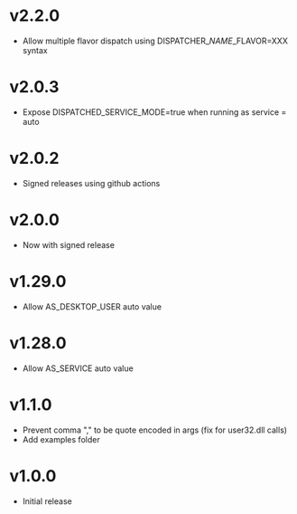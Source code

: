 # v2.2.0
* Allow multiple flavor dispatch using DISPATCHER_*NAME*_FLAVOR=XXX syntax


# v2.0.3
* Expose DISPATCHED_SERVICE_MODE=true when running as service = auto



# v2.0.2
* Signed releases using github actions

# v2.0.0
* Now with signed release

# v1.29.0
* Allow AS_DESKTOP_USER auto value

# v1.28.0
* Allow AS_SERVICE auto value



# v1.1.0
* Prevent comma "," to be quote encoded in args (fix for user32.dll calls)
* Add examples folder



# v1.0.0
* Initial release
